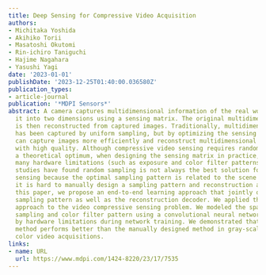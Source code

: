 ```yaml
---
title: Deep Sensing for Compressive Video Acquisition
authors:
- Michitaka Yoshida
- Akihiko Torii
- Masatoshi Okutomi
- Rin-ichiro Taniguchi
- Hajime Nagahara
- Yasushi Yagi
date: '2023-01-01'
publishDate: '2023-12-25T01:40:00.036580Z'
publication_types:
- article-journal
publication: '*MDPI Sensors*'
abstract: A camera captures multidimensional information of the real world by convolving
  it into two dimensions using a sensing matrix. The original multidimensional information
  is then reconstructed from captured images. Traditionally, multidimensional information
  has been captured by uniform sampling, but by optimizing the sensing matrix, we
  can capture images more efficiently and reconstruct multidimensional information
  with high quality. Although compressive video sensing requires random sampling as
  a theoretical optimum, when designing the sensing matrix in practice, there are
  many hardware limitations (such as exposure and color filter patterns). Existing
  studies have found random sampling is not always the best solution for compressive
  sensing because the optimal sampling pattern is related to the scene context, and
  it is hard to manually design a sampling pattern and reconstruction algorithm. In
  this paper, we propose an end-to-end learning approach that jointly optimizes the
  sampling pattern as well as the reconstruction decoder. We applied this deep sensing
  approach to the video compressive sensing problem. We modeled the spatio–temporal
  sampling and color filter pattern using a convolutional neural network constrained
  by hardware limitations during network training. We demonstrated that the proposed
  method performs better than the manually designed method in gray-scale video and
  color video acquisitions.
links:
- name: URL
  url: https://www.mdpi.com/1424-8220/23/17/7535
---
```

